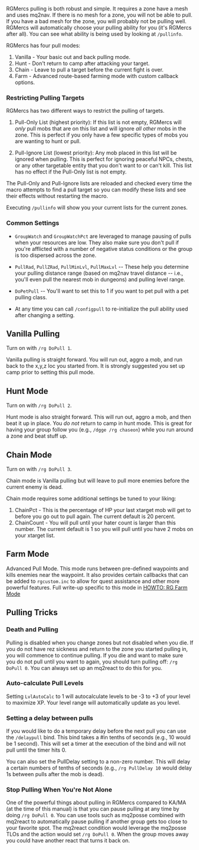 RGMercs pulling is both robust and simple. It requires a zone have a mesh and uses mq2nav. If there is no mesh for a zone, you will not be able to pull. If you have a bad mesh for the zone, you will probably not be pulling well. RGMercs will automatically choose your pulling ability for you (it's RGMercs after all). You can see what ability is being used by looking at `/pullinfo`.

RGMercs has four pull modes:
1. Vanilla - Your basic out and back pulling mode.
2. Hunt - Don't return to camp after attacking your target.
3. Chain - Leave to pull a target before the current fight is over.
4. Farm - Advanced route-based farming mode with custom callback options.

### Restricting Pulling Targets
RGMercs has two different ways to restrict the pulling of targets.

1. Pull-Only List (highest priority): If this list is not empty, RGMercs will _only_ pull mobs that are on this list and will ignore _all other_ mobs in the zone. This is perfect if you only have a few specific types of mobs you are wanting to hunt or pull.

2. Pull-Ignore List (lowest priority): Any mob placed in this list will be ignored when pulling. This is perfect for ignoring peaceful NPCs, chests, or any other targetable entity that you don't want to or can't kill. This list has no effect if the Pull-Only list is not empty.

The Pull-Only and Pull-Ignore lists are reloaded and checked every time the macro attempts to find a pull target so you can modify these lists and see their effects without restarting the macro.

Executing `/pullinfo` will show you your current lists for the current zones.

### Common Settings
* `GroupWatch` and `GroupWatchPct` are leveraged to manage pausing of pulls when your resources are low. They also make sure you don't pull if you're afflicted with a number of negative status conditions or the group is too dispersed across the zone.

* `PullRad`, `PullZRad`, `PullMinLvl`, `PullMaxLvl` -- These help you determine your pulling distance range (based on mq2nav travel distance -- i.e., you'll even pull the nearest mob in dungeons) and pulling level range.

* `DoPetPull` -- You'll want to set this to 1 if you want to pet pull with a pet pulling class.

* At any time you can call `/configpull` to re-initialize the pull ability used after changing a setting.

## Vanilla Pulling
Turn on with `/rg DoPull 1`.

Vanilla pulling is straight forward. You will run out, aggro a mob, and run back to the x,y,z loc you started from. It is strongly suggested you set up camp prior to setting this pull mode.

## Hunt Mode
Turn on with `/rg DoPull 2`.

Hunt mode is also straight forward. This will run out, aggro a mob, and then beat it up in place. You _do not_ return to camp in hunt mode. This is great for having your group follow you (e.g., `/dgge /rg chaseon`) while you run around a zone and beat stuff up.

## Chain Mode
Turn on with `/rg DoPull 3`.

Chain mode is Vanilla pulling but will leave to pull more enemies before the current enemy is dead.

Chain mode requires some additional settings be tuned to your liking:
1. ChainPct - This is the percentage of HP your last xtarget mob will get to before you go out to pull again. The current default is 20 percent.
2. ChainCount - You will pull until your hater count is larger than this number. The current default is 1 so you will pull until you have 2 mobs on your xtarget list.

## Farm Mode
Advanced Pull Mode. This mode runs between pre-defined waypoints and kills enemies near the waypoint. It also provides certain callbacks that can be added to `rgcustom.inc` to allow for quest assistance and other more powerful features. Full write-up specific to this mode in [HOWTO: RG Farm Mode](HOWTO_RGFarmMode)

## Pulling Tricks

### Death and Pulling
Pulling is disabled when you change zones but not disabled when you die. If you do not have rez sickness and return to the zone you started pulling in, you will commence to continue pulling. If you die and want to make sure you do not pull until you want to again, you should turn pulling off: `/rg DoPull 0`. You can always set up an mq2react to do this for you.

### Auto-calculate Pull Levels
Setting `LvlAutoCalc` to 1 will autocalculate levels to be -3 to +3 of your level to maximize XP. Your level range will automatically update as you level.

### Setting a delay between pulls
If you would like to do a temporary delay before the next pull you can use the `/delaypull` bind. This bind takes a #in tenths of seconds (e.g., 10 would be 1 second). This will set a timer at the execution of the bind and will not pull until the timer hits 0.

You can also set the PullDelay setting to a non-zero number. This will delay a certain numbers of tenths of seconds (e.g., `/rg PullDelay 10` would delay 1s between pulls after the mob is dead).

### Stop Pulling When You're Not Alone
One of the powerful things about pulling in RGMercs compared to KA/MA (at the time of this manual) is that you can pause pulling at any time by doing `/rg DoPull 0`. You can use tools such as mq2posse combined with mq2react to automatically pause pulling if another group gets too close to your favorite spot. The mq2react condition would leverage the mq2posse TLOs and the action would set `/rg DoPull 0`. When the group moves away you could have another react that turns it back on.
